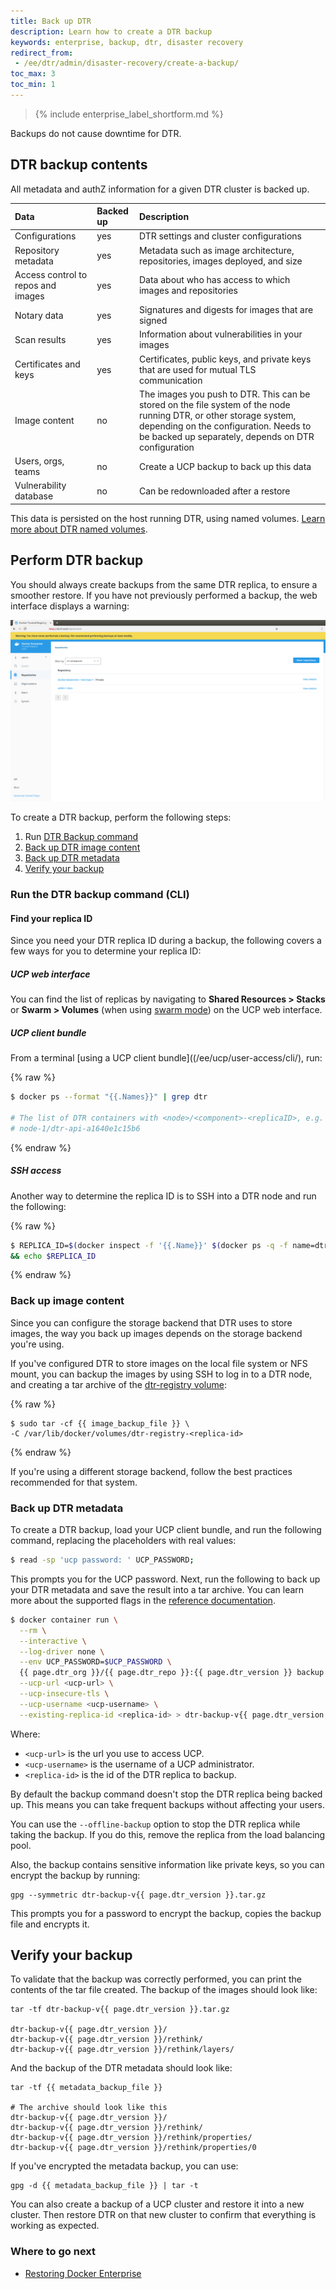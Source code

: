```yaml
---
title: Back up DTR
description: Learn how to create a DTR backup
keywords: enterprise, backup, dtr, disaster recovery
redirect_from:
 - /ee/dtr/admin/disaster-recovery/create-a-backup/
toc_max: 3
toc_min: 1
---
```


>{% include enterprise_label_shortform.md %}

Backups do not cause downtime for DTR.

## DTR backup contents

All metadata and authZ information for a given DTR cluster is backed up.

| Data                               | Backed up | Description                                                    |
|:-----------------------------------|:----------|:---------------------------------------------------------------|
| Configurations                     | yes       | DTR settings and cluster configurations                                                  |
| Repository metadata                | yes       | Metadata such as image architecture, repositories, images deployed, and size                      |
| Access control to repos and images | yes       | Data about who has access to which images and repositories                      |
| Notary data                        | yes       | Signatures and digests for images that are signed              |
| Scan results                       | yes       | Information about vulnerabilities in your images               |
| Certificates and keys              | yes       | Certificates, public keys, and private keys that are used for mutual TLS communication                          |
| Image content                      | no        | The images you push to DTR. This can be stored on the file system of the node running DTR, or other storage system, depending on the configuration. Needs to be backed up separately, depends on DTR configuration |
| Users, orgs, teams                 | no        | Create a UCP backup to back up this data                        |
| Vulnerability database             | no        | Can be redownloaded after a restore                           |

This data is persisted on the host running DTR, using named volumes.
[Learn more about DTR named volumes](/ee/dtr/architecture/).

## Perform DTR backup

You should always create backups from the same DTR replica, to ensure a smoother
restore. If you have not previously performed a backup, the web interface displays a warning:

![](/ee/dtr/images/backup-warning.png)

To create a DTR backup, perform the following steps:

1. Run [DTR Backup command](#run-the-dtr-backup-command-cli)
2. [Back up DTR image content](#back-up-image-content)
3. [Back up DTR metadata](#back-up-dtr-metadata)
4. [Verify your backup](#verify-your-backup)


### Run the DTR backup command (CLI)

#### Find your replica ID

Since you need your DTR replica ID during a backup, the following covers a few ways for you to determine your replica ID:

##### UCP web interface

You can find the list of replicas by navigating to **Shared Resources > Stacks** or **Swarm > Volumes** (when using [swarm mode](/engine/swarm/)) on the UCP web interface. 

##### UCP client bundle

From a terminal [using a UCP client bundle]((/ee/ucp/user-access/cli/), run:

{% raw %}
```bash
$ docker ps --format "{{.Names}}" | grep dtr

# The list of DTR containers with <node>/<component>-<replicaID>, e.g.
# node-1/dtr-api-a1640e1c15b6
```
{% endraw %}


##### SSH access

Another way to determine the replica ID is to SSH into a DTR node and run the following:

{% raw %}
```bash
$ REPLICA_ID=$(docker inspect -f '{{.Name}}' $(docker ps -q -f name=dtr-rethink) | cut -f 3 -d '-')
&& echo $REPLICA_ID
```
{% endraw %}

### Back up image content

Since you can configure the storage backend that DTR uses to store images,
the way you back up images depends on the storage backend you're using.

If you've configured DTR to store images on the local file system or NFS mount,
you can backup the images by using SSH to log in to a DTR node,
and creating a tar archive of the [dtr-registry volume](/ee/dtr/architecture/):

{% raw %}
```none
$ sudo tar -cf {{ image_backup_file }} \
-C /var/lib/docker/volumes/dtr-registry-<replica-id>
```
{% endraw %}

If you're using a different storage backend, follow the best practices
recommended for that system.


### Back up DTR metadata

To create a DTR backup, load your UCP client bundle, and run the following
command, replacing the placeholders with real values:

```bash
$ read -sp 'ucp password: ' UCP_PASSWORD;
```

This prompts you for the UCP password. Next, run the following to back up your
DTR metadata and save the result into a tar archive. You can learn more about
the supported flags in the [reference
documentation](/reference/dtr/2.7/cli/backup/).

```bash
$ docker container run \
  --rm \
  --interactive \
  --log-driver none \
  --env UCP_PASSWORD=$UCP_PASSWORD \
  {{ page.dtr_org }}/{{ page.dtr_repo }}:{{ page.dtr_version }} backup \
  --ucp-url <ucp-url> \
  --ucp-insecure-tls \
  --ucp-username <ucp-username> \
  --existing-replica-id <replica-id> > dtr-backup-v{{ page.dtr_version }}.tar.gz
```

Where:

* `<ucp-url>` is the url you use to access UCP.
* `<ucp-username>` is the username of a UCP administrator.
* `<replica-id>` is the id of the DTR replica to backup.

By default the backup command doesn't stop the DTR replica being backed up.
This means you can take frequent backups without affecting your users.

You can use the `--offline-backup` option to stop the DTR replica while taking
the backup. If you do this, remove the replica from the load balancing pool.

Also, the backup contains sensitive information
like private keys, so you can encrypt the backup by running:

```none
gpg --symmetric dtr-backup-v{{ page.dtr_version }}.tar.gz
```

This prompts you for a password to encrypt the backup, copies the backup file
and encrypts it.

## Verify your backup

To validate that the backup was correctly performed, you can print the contents
of the tar file created. The backup of the images should look like:

```none
tar -tf dtr-backup-v{{ page.dtr_version }}.tar.gz

dtr-backup-v{{ page.dtr_version }}/
dtr-backup-v{{ page.dtr_version }}/rethink/
dtr-backup-v{{ page.dtr_version }}/rethink/layers/
```

And the backup of the DTR metadata should look like:

```none
tar -tf {{ metadata_backup_file }}

# The archive should look like this
dtr-backup-v{{ page.dtr_version }}/
dtr-backup-v{{ page.dtr_version }}/rethink/
dtr-backup-v{{ page.dtr_version }}/rethink/properties/
dtr-backup-v{{ page.dtr_version }}/rethink/properties/0
```

If you've encrypted the metadata backup, you can use:

```none
gpg -d {{ metadata_backup_file }} | tar -t
```

You can also create a backup of a UCP cluster and restore it into a new
cluster. Then restore DTR on that new cluster to confirm that everything is
working as expected.

### Where to go next
- [Restoring Docker Enterprise](/ee/admin/restore/)

